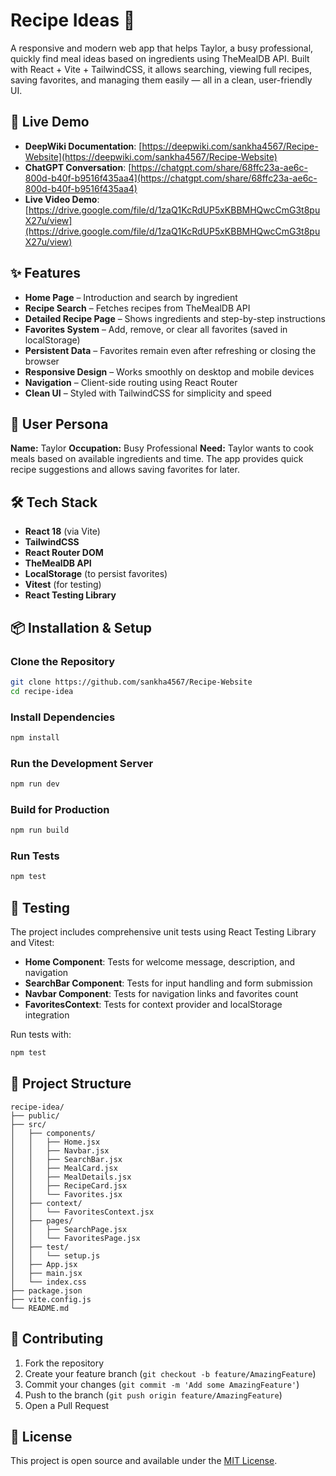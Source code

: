 # Recipe Ideas 🍳

A responsive and modern web app that helps Taylor, a busy professional, quickly find meal ideas based on ingredients using TheMealDB API.
Built with React + Vite + TailwindCSS, it allows searching, viewing full recipes, saving favorites, and managing them easily — all in a clean, user-friendly UI.

## 🚀 Live Demo

- **DeepWiki Documentation**: [https://deepwiki.com/sankha4567/Recipe-Website](https://deepwiki.com/sankha4567/Recipe-Website)
- **ChatGPT Conversation**: [https://chatgpt.com/share/68ffc23a-ae6c-800d-b40f-b9516f435aa4](https://chatgpt.com/share/68ffc23a-ae6c-800d-b40f-b9516f435aa4)
- **Live Video Demo**: [https://drive.google.com/file/d/1zaQ1KcRdUP5xKBBMHQwcCmG3t8puX27u/view](https://drive.google.com/file/d/1zaQ1KcRdUP5xKBBMHQwcCmG3t8puX27u/view)

## ✨ Features

- **Home Page** – Introduction and search by ingredient
- **Recipe Search** – Fetches recipes from TheMealDB API
- **Detailed Recipe Page** – Shows ingredients and step-by-step instructions
- **Favorites System** – Add, remove, or clear all favorites (saved in localStorage)
- **Persistent Data** – Favorites remain even after refreshing or closing the browser
- **Responsive Design** – Works smoothly on desktop and mobile devices
- **Navigation** – Client-side routing using React Router
- **Clean UI** – Styled with TailwindCSS for simplicity and speed

## 👤 User Persona

**Name:** Taylor
**Occupation:** Busy Professional
**Need:** Taylor wants to cook meals based on available ingredients and time.
The app provides quick recipe suggestions and allows saving favorites for later.

## 🛠️ Tech Stack

- **React 18** (via Vite)
- **TailwindCSS**
- **React Router DOM**
- **TheMealDB API**
- **LocalStorage** (to persist favorites)
- **Vitest** (for testing)
- **React Testing Library**

## 📦 Installation & Setup

### Clone the Repository
```bash
git clone https://github.com/sankha4567/Recipe-Website
cd recipe-idea
```

### Install Dependencies
```bash
npm install
```

### Run the Development Server
```bash
npm run dev
```

### Build for Production
```bash
npm run build
```

### Run Tests
```bash
npm test
```

## 🧪 Testing

The project includes comprehensive unit tests using React Testing Library and Vitest:

- **Home Component**: Tests for welcome message, description, and navigation
- **SearchBar Component**: Tests for input handling and form submission
- **Navbar Component**: Tests for navigation links and favorites count
- **FavoritesContext**: Tests for context provider and localStorage integration

Run tests with:
```bash
npm test
```

## 📁 Project Structure

```
recipe-idea/
├── public/
├── src/
│   ├── components/
│   │   ├── Home.jsx
│   │   ├── Navbar.jsx
│   │   ├── SearchBar.jsx
│   │   ├── MealCard.jsx
│   │   ├── MealDetails.jsx
│   │   ├── RecipeCard.jsx
│   │   └── Favorites.jsx
│   ├── context/
│   │   └── FavoritesContext.jsx
│   ├── pages/
│   │   ├── SearchPage.jsx
│   │   └── FavoritesPage.jsx
│   ├── test/
│   │   └── setup.js
│   ├── App.jsx
│   ├── main.jsx
│   └── index.css
├── package.json
├── vite.config.js
└── README.md
```

## 🤝 Contributing

1. Fork the repository
2. Create your feature branch (`git checkout -b feature/AmazingFeature`)
3. Commit your changes (`git commit -m 'Add some AmazingFeature'`)
4. Push to the branch (`git push origin feature/AmazingFeature`)
5. Open a Pull Request

## 📄 License

This project is open source and available under the [MIT License](LICENSE).